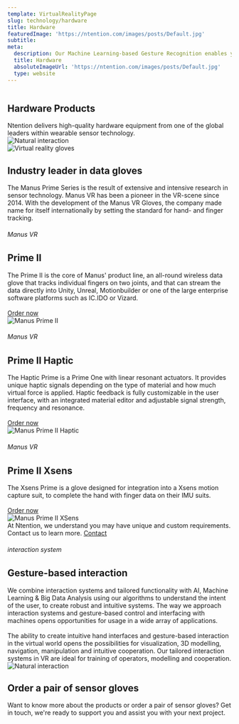 ```yaml
---
template: VirtualRealityPage
slug: technology/hardware
title: Hardware
featuredImage: 'https://ntention.com/images/posts/Default.jpg'
subtitle:
meta:
  description: Our Machine Learning-based Gesture Recognition enables you to use specific hand movements, like a flick of the wrist or a set of finger movements, to control an AR/VR application. This intuitive  way of interaction lets  the user “show” the software what to do, rather than using a set of button clicks, levers or sticks to control the software.
  title: Hardware
  absoluteImageUrl: 'https://ntention.com/images/posts/Default.jpg'
  type: website
---
```


<div class="tech-margin">
<div class="full-width technology-section-black">
    <div class="column">
        <div class="container hover-image">
        <h2>Hardware Products</h2>
        Ntention delivers high-quality hardware equipment from one of the global leaders within wearable sensor technology.  
        </div>
        <div class="column3 left space-20t mobile-small">
          <img src="/images/technology/certified-dealer-white.png" alt="Natural interaction">
        </div>
    </div>
    <div class="column">
        <div class="container">
            <img src="/images/technology/Manus-Prime-Haptic.jpg" alt="Virtual reality gloves">
        </div>
    </div>
</div>
</div>

<div class="section">
    <div class="taCenter">
        <h2>Industry leader in data gloves</h2>
        <div class="container skinnier">
        The Manus Prime Series is the result of extensive and intensive research in sensor technology. Manus VR has been a pioneer in the VR-scene since 2014. With the development of the Manus VR Gloves, the company made name for itself internationally by setting the standard for hand- and finger tracking.
        </div>
</div>

<div class="row space-100t reverse">
<div class="column links">
    <h6>Manus VR</h6>
    <h2>Prime II</h2>
    The Prime II is the core of Manus' product line, an
    all-round wireless data glove that tracks individual
    fingers on two joints, and that can stream the
    data directly into Unity, Unreal, Motionbuilder or
    one of the large enterprise software platforms
    such as IC.IDO or Vizard.<br><br>  
    <a class="button left" href="#order">Order now</a>
</div>
<div class="column">
    <div class="container">
      <img src="/images/technology/Prime-2.jpg" alt="Manus Prime II">
    </div>
</div>
</div>

<div class="row reverse">
<div class="column">
    <h6>Manus VR</h6>
    <h2>Prime II Haptic</h2>
    The Haptic Prime is a Prime One with linear resonant
    actuators. It provides unique haptic signals depending on
    the type of material and how much virtual force is applied.
    Haptic feedback is fully customizable in the user interface,
    with an integrated material editor and adjustable signal
    strength, frequency and resonance.<br><br>
    <a class="button left" href="#order">Order now</a>
</div>
<div class="column">
    <div class="container">
      <img src="/images/technology/Prime-2-Haptic.jpg" alt="Manus Prime II Haptic">
    </div>
</div>
</div>

<div class="row reverse">
<div class="column">
    <h6>Manus VR</h6>
    <h2>Prime II Xsens</h2>
    The Xsens Prime is a glove designed for
    integration into a Xsens motion capture suit, to
    complete the hand with finger data on their IMU
    suits.<br><br>
    <a class="button left" href="#order">Order now</a>
</div>
<div class="column">
    <div class="container">
      <img src="/images/technology/Prime-2-xsens.jpg" alt="Manus Prime II XSens">
    </div>
</div>
</div>

<div class="section">
    <div class="full-width">
        <div class="container mobile-contact-container">
            At Ntention, we understand you may have unique and custom requirements. Contact us to learn more.
            <a class="button right mobile-contact" href="/contact">Contact</a>
        </div>
    </div>
</div>

<div class="row space-100t space-100b">
<h6>interaction system</h6>
<h2>Gesture-based interaction</h2>
<div class="column">
    <div class="container">
      We combine interaction systems and tailored functionality with AI, Machine Learning & Big Data Analysis using our algorithms to understand the intent of the user, to create robust and intuitive systems. The  way  we  approach  interaction  systems  and  gesture-based  control  and  interfacing  with machines opens opportunities for usage in a wide array of applications.<br><br>
      The ability to create intuitive hand   interfaces   and   gesture-based interaction  in  the  virtual  world  opens  the  possibilities  for  visualization,  3D  modelling, navigation,  manipulation  and  intuitive  cooperation.  Our tailored interaction  systems  in  VR are ideal  for training  of  operators,  modelling  and  cooperation.
    </div>
</div>
<div class="column">
    <div class="container">
        <img src="/images/technology/Manus-Prime-Haptic.jpg" alt="Natural interaction">
    </div>
</div>
</div>

<div class="row">
    <div class="taCenter" id="order">
        <h2>Order a pair of sensor gloves</h2>
        <div class="container skinnier">
        Want to know more about the products or order a pair of sensor gloves? Get in touch, we're ready to support you and assist you with your next project.
        </div>
</div>
